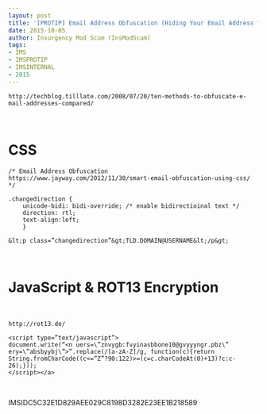 ```yaml
---
layout: post
title: '[PROTIP] Email Address Obfuscation (Hiding Your Email Address from Spam Bots)'
date: 2015-10-05
author: Insurgency Mod Scum (InsModScum)
tags:
- IMS
- IMSPROTIP
- IMSINTERNAL
- 2015
---
```


`http://techblog.tilllate.com/2008/07/20/ten-methods-to-obfuscate-e-mail-addresses-compared/`

<br>

# CSS #

```
/* Email Address Obfuscation
https://www.jayway.com/2012/11/30/smart-email-obfuscation-using-css/ */

.changedirection {
    unicode-bidi: bidi-override; /* enable bidirectioinal text */
    direction: rtl;
    text-align:left;
    }
```

`&lt;p class=”changedirection”&gt;TLD.DOMAIN@USERNAME&lt;/p&gt;`

<br>

# JavaScript & ROT13 Encryption #

<br>

`http://rot13.de/`

```
<script type=”text/javascript”>
document.write(“<n uers=\”znvygb:fvyinasbbone10@gvyyyngr.pbz\” ery=\”absbyybj\”>”.replace(/[a-zA-Z]/g, function(c){return String.fromCharCode((c<=”Z”?90:122)>=(c=c.charCodeAt(0)+13)?c:c-26);}));
</script></a>
```

<br>

IMSIDC5C32E1D829AEE029C8198D3282E23EE1B218589